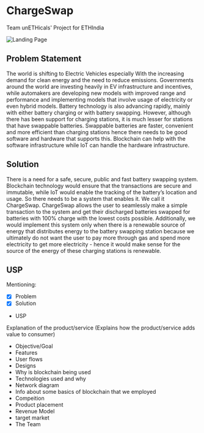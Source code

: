 # ChargeSwap
Team unETHicals' Project for ETHIndia 

![Landing Page](https://user-images.githubusercontent.com/66853318/205445569-8b563fa2-9872-4648-aa0c-2ab20f74cfd1.png)


## Problem Statement
The world is shifting to Electric Vehicles especially With the increasing demand for clean energy and the need to reduce emissions. Governments around the world are investing heavily in EV infrastructure and incentives, while automakers are developing new models with improved range and performance and implementing models that involve usage of electricity or even hybrid models. Battery technology is also advancing rapidly, mainly with either battery charging or with battery swapping. However, although there has been support for charging stations, it is much lesser for stations that have swappable batteries. Swappable batteries are faster, convenient and more efficient than charging stations hence there needs to be good software and hardware that supports this. Blockchain can help with the software infrastructure while IoT can handle the hardware infrastructure.

## Solution
There is a need for a safe, secure, public and fast battery swapping system. Blockchain technology would ensure that the transactions are secure and immutable, while IoT would enable the tracking of the battery’s location and usage. So there needs to be a system that enables it. We call it ChargeSwap. ChargeSwap allows the user to seamlessly make a simple transaction to the system and get their discharged batteries swapped for batteries with 100% charge with the lowest costs possible. Additionally, we would implement this system only when there is a renewable source of energy that distributes energy to the battery swapping station because we ultimately do not want the user to pay more through gas and spend more electricity to get more electricity - hence it would make sense for the source of the energy of these charging stations is renewable.

## USP


Mentioning:

- [x] Problem
- [x] Solution
- USP

Explanation of the product/service (Explains how the product/service adds value to consumer)
- Objective/Goal
- Features
- User flows
- Designs
- Why is blockchain being used
- Technologies used and why
- Network diagram
- Info about some basics of blockchain that we employed
- Compeition
- Product placement
- Revenue Model
- target market
- The Team


